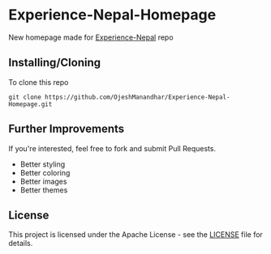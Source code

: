 # Experience-Nepal-Homepage
New homepage made for [Experience-Nepal](https://github.com/OjeshManandhar/Experience-Nepal) repo

## Installing/Cloning
To clone this repo
```shell
git clone https://github.com/OjeshManandhar/Experience-Nepal-Homepage.git
```

## Further Improvements
If you're interested, feel free to fork and submit Pull Requests.
- Better styling
- Better coloring
- Better images
- Better themes

## License
This project is licensed under the Apache License - see the [LICENSE](LICENSE) file for details.
